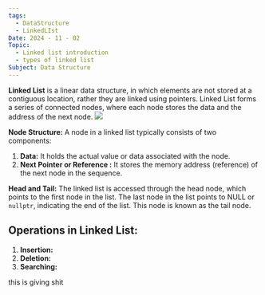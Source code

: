 ```yaml
---
tags:
  - DataStructure
  - LinkedLIst
Date: 2024 - 11 - 02
Topic:
  - Linked list introduction
  - types of linked list
Subject: Data Structure
---
```

**Linked List** is a linear data structure, in which elements are not stored at a contiguous location, rather they are linked using pointers. Linked List forms a series of connected nodes, where each node stores the data and the address of the next node.
![](https://media.geeksforgeeks.org/wp-content/uploads/20220712172013/Singlelinkedlist.png)

**Node Structure:** A node in a linked list typically consists of two components:

1. **Data:** It holds the actual value or data associated with the node.
2. **Next Pointer or Reference :** It stores the memory address (reference) of the next node in the sequence.

**Head and Tail:** The linked list is accessed through the head node, which points to the first node in the list. The last node in the list points to NULL or `nullptr`, indicating the end of the list. This node is known as the tail node.


## Operations in Linked List:
1. **Insertion:**
2. **Deletion:**
3. **Searching:**

this is giving shit